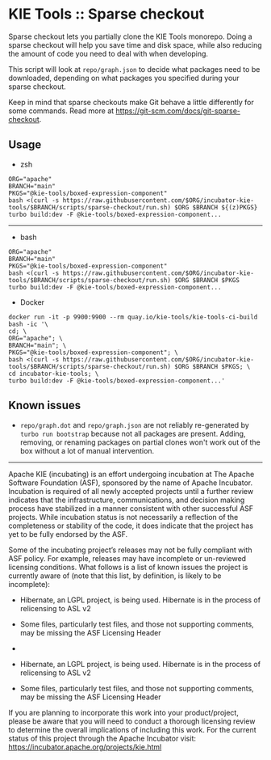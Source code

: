 <!--
   Licensed to the Apache Software Foundation (ASF) under one
   or more contributor license agreements.  See the NOTICE file
   distributed with this work for additional information
   regarding copyright ownership.  The ASF licenses this file
   to you under the Apache License, Version 2.0 (the
   "License"); you may not use this file except in compliance
   with the License.  You may obtain a copy of the License at
     http://www.apache.org/licenses/LICENSE-2.0
   Unless required by applicable law or agreed to in writing,
   software distributed under the License is distributed on an
   "AS IS" BASIS, WITHOUT WARRANTIES OR CONDITIONS OF ANY
   KIND, either express or implied.  See the License for the
   specific language governing permissions and limitations
   under the License.
-->

# KIE Tools :: Sparse checkout

Sparse checkout lets you partially clone the KIE Tools monorepo. Doing a sparse checkout will help you save time and disk space, while also reducing the amount of code you need to deal with when developing.

This script will look at `repo/graph.json` to decide what packages need to be downloaded, depending on what packages you specified during your sparse checkout.

Keep in mind that sparse checkouts make Git behave a little differently for some commands. Read more at https://git-scm.com/docs/git-sparse-checkout.

## Usage

- zsh

```
ORG="apache"
BRANCH="main"
PKGS="@kie-tools/boxed-expression-component"
bash <(curl -s https://raw.githubusercontent.com/$ORG/incubator-kie-tools/$BRANCH/scripts/sparse-checkout/run.sh) $ORG $BRANCH ${(z)PKGS}
turbo build:dev -F @kie-tools/boxed-expression-component...
```

---

- bash

```
ORG="apache"
BRANCH="main"
PKGS="@kie-tools/boxed-expression-component"
bash <(curl -s https://raw.githubusercontent.com/$ORG/incubator-kie-tools/$BRANCH/scripts/sparse-checkout/run.sh) $ORG $BRANCH $PKGS
turbo build:dev -F @kie-tools/boxed-expression-component...
```

- Docker

```
docker run -it -p 9900:9900 --rm quay.io/kie-tools/kie-tools-ci-build bash -ic '\
cd; \
ORG="apache"; \
BRANCH="main"; \
PKGS="@kie-tools/boxed-expression-component"; \
bash <(curl -s https://raw.githubusercontent.com/$ORG/incubator-kie-tools/$BRANCH/scripts/sparse-checkout/run.sh) $ORG $BRANCH $PKGS; \
cd incubator-kie-tools; \
turbo build:dev -F @kie-tools/boxed-expression-component...'
```

## Known issues

- `repo/graph.dot` and `repo/graph.json` are not reliably re-generated by `turbo run bootstrap` because not all packages are present. Adding, removing, or renaming packages on partial clones won't work out of the box without a lot of manual intervention.

---

Apache KIE (incubating) is an effort undergoing incubation at The Apache Software
Foundation (ASF), sponsored by the name of Apache Incubator. Incubation is
required of all newly accepted projects until a further review indicates that
the infrastructure, communications, and decision making process have stabilized
in a manner consistent with other successful ASF projects. While incubation
status is not necessarily a reflection of the completeness or stability of the
code, it does indicate that the project has yet to be fully endorsed by the ASF.

Some of the incubating project’s releases may not be fully compliant with ASF
policy. For example, releases may have incomplete or un-reviewed licensing
conditions. What follows is a list of known issues the project is currently
aware of (note that this list, by definition, is likely to be incomplete):

- Hibernate, an LGPL project, is being used. Hibernate is in the process of relicensing to ASL v2
- Some files, particularly test files, and those not supporting comments, may be missing the ASF Licensing Header
-

- Hibernate, an LGPL project, is being used. Hibernate is in the process of
  relicensing to ASL v2
- Some files, particularly test files, and those not supporting comments, may
  be missing the ASF Licensing Header

If you are planning to incorporate this work into your product/project, please
be aware that you will need to conduct a thorough licensing review to determine
the overall implications of including this work. For the current status of this
project through the Apache Incubator visit:
https://incubator.apache.org/projects/kie.html
